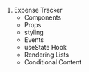 1. Expense Tracker
   - Components
   - Props
   - styling
   - Events
   - useState Hook 
   - Rendering Lists
   - Conditional Content